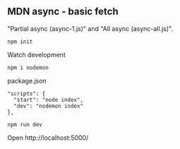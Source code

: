 ## MDN async - basic fetch

"Partial async (async-1.js)" and "All async (async-all.js)".

```
npm init
```

Watch development
```
npm i nodemon
```

package.json
```
"scripts": {
  "start": "node index",
  "dev": "nodemon index"
},
```

```
npm run dev
```

Open http://localhost:5000/
